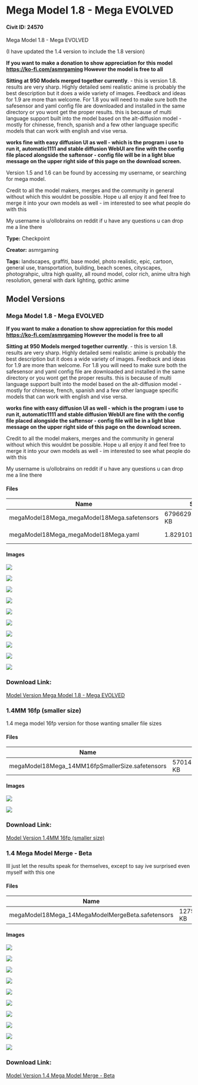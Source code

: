 # Mega Model 1.8 - Mega EVOLVED

#### Civit ID: 24570

<p>Mega Model 1.8 - Mega EVOLVED</p><p>(I have updated the 1.4 version to include the 1.8 version)</p><p></p><p><strong>If you want to make a donation to show appreciation for this model </strong><a target="_blank" rel="ugc" href="https://ko-fi.com/asmrgaming"><strong>https://ko-fi.com/asmrgaming</strong></a><strong> However the model is free to all</strong></p><p></p><p><strong>Sitting at 950 Models merged together currently</strong>. - this is version 1.8. results are very sharp. Highly detailed semi realistic anime is probably the best description but it does a wide variety of images. Feedback and ideas for 1.9 are more than welcome. For 1.8 you will need to make sure both the safesensor and yaml config file are downloaded and installed in the same directory or you wont get the proper results. this is because of multi language support built into the model based on the alt-diffusion model - mostly for chinesse, french, spanish and a few other language specific models that can work with english and vise versa.</p><p></p><p><strong>works fine with easy diffusion UI as well - which is the program i use to run it, automatic1111 and stable diffusion WebUI are fine with the config file placed alongside the saftensor - config file will be in a light blue message on the upper right side of this page on the download screen.</strong></p><p></p><p>Version 1.5 and 1.6 can be found by accessing my username, or searching for mega model.</p><p></p><p>Credit to all the model makers, merges and the community in general without which this wouldnt be possible. Hope u all enjoy it and feel free to merge it into your own models as well - im interested to see what people do with this</p><p></p><p>My username is u/ollobrains on reddit if u have any questions u can drop me a line there</p><p></p>

**Type:** Checkpoint

**Creator:** asmrgaming

**Tags:** landscapes, graffiti, base model, photo realistic, epic, cartoon, general use, transportation, building, beach scenes, cityscapes, photograhpic, ultra high quality, all round model, color rich, anime ultra high resolution, general with dark lighting, gothic anime

## Model Versions

### Mega Model 1.8 - Mega EVOLVED

<p><strong>If you want to make a donation to show appreciation for this model </strong><a target="_blank" rel="ugc" href="https://ko-fi.com/asmrgaming"><strong>https://ko-fi.com/asmrgaming</strong></a><strong> However the model is free to all</strong></p><p></p><p><strong>Sitting at 950 Models merged together currently</strong>. - this is version 1.8.  results are very sharp.  Highly detailed semi realistic anime is probably the best description but it does a wide variety of images.  Feedback and ideas for 1.9 are more than welcome.  For 1.8 you will need to make sure both the safesensor and yaml config file are downloaded and installed in the same directory or you wont get the proper results.  this is because of multi language support built into the model based on the alt-diffusion model - mostly for chinesse, french, spanish and a few other language specific models that can work with english and vise versa.</p><p></p><p><strong>works fine with easy diffusion UI as well - which is the program i use to run it, automatic1111 and stable diffusion WebUI are fine with the config file placed alongside the saftensor - config file will be in a light blue message on the upper right side of this page on the download screen.</strong></p><p></p><p>Credit to all the model makers, merges and the community in general without which this wouldnt be possible. Hope u all enjoy it and feel free to merge it into your own models as well - im interested to see what people do with this</p><p></p><p>My username is u/ollobrains on reddit if u have any questions u can drop me a line there</p>

#### Files

| Name | Size | Type | Format | Download Url | AutoV1 | AutoV2 | SHA256 | CRC32 | BLAKE3 |
| --- | --- | --- | --- | --- | --- | --- | --- | --- | --- |
| megaModel18Mega_megaModel18Mega.safetensors | 6796629.497070312 KB | Model | SafeTensor | https://civitai.com/api/download/models/31501 | 6B034E8A | 0342EA4C83 | 0342EA4C83C0BF3AF80F7703BBDDF103E185813F41E567A29F14BCAA8E49CB31 | A20AD1B2 | A035C7F08E4DC5EBD6ED8D9A4C6DBC0FC07F2CA5F4298422D4B63C281576A655 |
| megaModel18Mega_megaModel18Mega.yaml | 1.8291015625 KB | Config | Other | https://civitai.com/api/download/models/31501?type=Config&format=Other | - | 20B7F0ACAE | 20B7F0ACAE54D1F88384A6CA15B5D62C0EE4FBBCA07FF72F3761FE936083210D | 300E325C | B885CAB2384F30005299D4C62C38D5C0CB12D7A06BE41AEC11032200F26FC7EE |

#### Images

<p><img src="https://image.civitai.com/xG1nkqKTMzGDvpLrqFT7WA/8ff7d0a4-a1b3-4948-344c-6fd9c6f3ec00/width=450/358470.jpeg" /></p>

<p><img src="https://image.civitai.com/xG1nkqKTMzGDvpLrqFT7WA/7799a454-fa9a-4c48-2515-9845d9c47700/width=450/358471.jpeg" /></p>

<p><img src="https://image.civitai.com/xG1nkqKTMzGDvpLrqFT7WA/30431c17-e3f6-4478-d331-7dda95dbf800/width=450/358473.jpeg" /></p>

<p><img src="https://image.civitai.com/xG1nkqKTMzGDvpLrqFT7WA/745d4af0-5df1-4fc8-e3a3-cdb4ce14fd00/width=450/358472.jpeg" /></p>

<p><img src="https://image.civitai.com/xG1nkqKTMzGDvpLrqFT7WA/d450a7fe-e1a1-4064-91e4-5b60b90f5800/width=450/358469.jpeg" /></p>

<p><img src="https://image.civitai.com/xG1nkqKTMzGDvpLrqFT7WA/c7acfbe8-5b92-46f8-1d4f-36599ac31600/width=450/358468.jpeg" /></p>

<p><img src="https://image.civitai.com/xG1nkqKTMzGDvpLrqFT7WA/d221cd3f-83b6-4770-3ea1-b99339082600/width=450/358467.jpeg" /></p>

<p><img src="https://image.civitai.com/xG1nkqKTMzGDvpLrqFT7WA/7e26dc55-2bf0-41ba-d6c8-5e276c5ec400/width=450/358466.jpeg" /></p>

<p><img src="https://image.civitai.com/xG1nkqKTMzGDvpLrqFT7WA/3aa3531a-7845-436b-d66d-af8cbea0b100/width=450/358465.jpeg" /></p>

<p><img src="https://image.civitai.com/xG1nkqKTMzGDvpLrqFT7WA/af379efa-93f5-4837-d973-f6894e57f600/width=450/358464.jpeg" /></p>

### Download Link:

[Model Version Mega Model 1.8 - Mega EVOLVED](https://civitai.com/api/download/models/31501)

### 1.4MM 16fp (smaller size)

<p>1.4 mega model 16fp version for those wanting smaller file sizes</p>

#### Files

| Name | Size | Type | Format | Download Url | AutoV1 | AutoV2 | SHA256 | CRC32 | BLAKE3 |
| --- | --- | --- | --- | --- | --- | --- | --- | --- | --- |
| megaModel18Mega_14MM16fpSmallerSize.safetensors | 5701491.619140625 KB | Model | SafeTensor | https://civitai.com/api/download/models/29776 | D823C485 | BEB6353338 | BEB6353338D88D2AF4DF8556F113D9F2D135763624A5D654F0BE354CBC175ABB | B074D889 | 06AB1A15BC9694BB38FC9389E320862625E293EF4FD18842E53B5904BB82ADB5 |

#### Images

<p><img src="https://image.civitai.com/xG1nkqKTMzGDvpLrqFT7WA/03ecea20-07d4-43c4-b198-236a5a722a00/width=450/337092.jpeg" /></p>

<p><img src="https://image.civitai.com/xG1nkqKTMzGDvpLrqFT7WA/97f9da94-eaf5-484e-94da-afe5b723b000/width=450/337093.jpeg" /></p>

### Download Link:

[Model Version 1.4MM 16fp (smaller size)](https://civitai.com/api/download/models/29776)

### 1.4 Mega Model Merge - Beta

<p>Ill just let the results speak for themselves, except to say ive surprised even myself with this one</p>

#### Files

| Name | Size | Type | Format | Download Url | AutoV1 | AutoV2 | SHA256 | CRC32 | BLAKE3 |
| --- | --- | --- | --- | --- | --- | --- | --- | --- | --- |
| megaModel18Mega_14MegaModelMergeBeta.safetensors | 12756497.81738281 KB | Model | SafeTensor | https://civitai.com/api/download/models/29391 | 269B8567 | AEE2929EC8 | AEE2929EC813CFEA2C1E1527C37DD761DDDC07AF3A7EE373C177D38BD9289EB1 | 1C6B04EE | 5C02FB7A431313C3753C1625243276DD6636F500C2DCA552E1D6ACC7CB9A8FE5 |

#### Images

<p><img src="https://image.civitai.com/xG1nkqKTMzGDvpLrqFT7WA/e1aacacb-fc11-4435-acf1-72b2a4844e00/width=450/332271.jpeg" /></p>

<p><img src="https://image.civitai.com/xG1nkqKTMzGDvpLrqFT7WA/c60c3cfd-f481-40da-7715-d6efe4219100/width=450/332255.jpeg" /></p>

<p><img src="https://image.civitai.com/xG1nkqKTMzGDvpLrqFT7WA/2620f573-42d4-48dc-a0a8-53f3a1134a00/width=450/332269.jpeg" /></p>

<p><img src="https://image.civitai.com/xG1nkqKTMzGDvpLrqFT7WA/4c11678b-574e-4994-9596-05dcf9524500/width=450/332254.jpeg" /></p>

<p><img src="https://image.civitai.com/xG1nkqKTMzGDvpLrqFT7WA/6707ca9b-b24e-42f9-8099-b62f1bbae700/width=450/332273.jpeg" /></p>

<p><img src="https://image.civitai.com/xG1nkqKTMzGDvpLrqFT7WA/2aa802c1-cfba-446c-8e8e-90249c80d500/width=450/332272.jpeg" /></p>

<p><img src="https://image.civitai.com/xG1nkqKTMzGDvpLrqFT7WA/bb5346fb-1fa9-49b8-c464-3f03de8ca500/width=450/332270.jpeg" /></p>

<p><img src="https://image.civitai.com/xG1nkqKTMzGDvpLrqFT7WA/d2620f2c-64e3-43c0-1578-56e4df991900/width=450/332268.jpeg" /></p>

<p><img src="https://image.civitai.com/xG1nkqKTMzGDvpLrqFT7WA/4a55ce55-93b5-4d9e-2151-364871a06500/width=450/332267.jpeg" /></p>

<p><img src="https://image.civitai.com/xG1nkqKTMzGDvpLrqFT7WA/19ac62a9-2eb7-443b-ef69-3da63f8f8a00/width=450/332266.jpeg" /></p>

### Download Link:

[Model Version 1.4 Mega Model Merge - Beta](https://civitai.com/api/download/models/29391)

